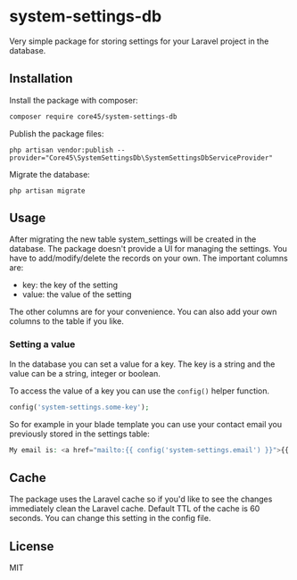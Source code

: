 # system-settings-db

Very simple package for storing settings for your Laravel project in the database.

## Installation

Install the package with composer:
```bash
composer require core45/system-settings-db
```

Publish the package files:
```
php artisan vendor:publish --provider="Core45\SystemSettingsDb\SystemSettingsDbServiceProvider"
```

Migrate the database:
```
php artisan migrate
```

## Usage
After migrating the new table system_settings will be created in the database. The package doesn't provide a UI for managing the settings. You have to add/modify/delete the records on your own.
The important columns are:
- key: the key of the setting
- value: the value of the setting

The other columns are for your convenience. You can also add your own columns to the table if you like.

### Setting a value
In the database you can set a value for a key. The key is a string and the value can be a string, integer or boolean.

To access the value of a key you can use the `config()` helper function.

```php
config('system-settings.some-key');
```
So for example in your blade template you can use your contact email you previously stored in the settings table:
```php
My email is: <a href="mailto:{{ config('system-settings.email') }}">{{ config('system-settings.email') }}</a>
```

## Cache
The package uses the Laravel cache so if you'd like to see the changes immediately clean the Laravel cache.
Default TTL of the cache is 60 seconds. You can change this setting in the config file.

## License
MIT
